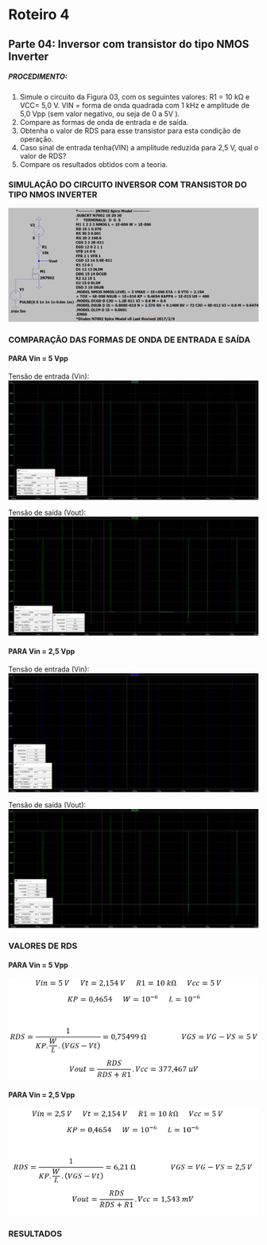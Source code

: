 # Roteiro 4

## Parte 04: Inversor com transistor do tipo NMOS Inverter

##### PROCEDIMENTO:

1. Simule o circuito da Figura 03, com os seguintes valores: R1 = 10 kΩ e VCC= 5,0 V. VIN = forma de onda quadrada com 1 kHz e amplitude de 5,0 Vpp (sem valor negativo, ou seja de
0 a 5V ).
2. Compare as formas de onda de entrada e de saída.
3. Obtenha o valor de RDS para esse transistor para esta condição de operação.
4. Caso sinal de entrada tenha(VIN) a amplitude reduzida para 2,5 V, qual o valor de RDS?
5. Compare os resultados obtidos com a teoria.

### SIMULAÇÃO DO CIRCUITO INVERSOR COM TRANSISTOR DO TIPO NMOS INVERTER

![simulacaocircuito](/resources/imagens/relatorio4/parte4/simulacaocircuito.png)

### COMPARAÇÃO DAS FORMAS DE ONDA DE ENTRADA E SAÍDA

#### PARA Vin = 5 Vpp

Tensão de entrada (Vin):
![tensaoentrada](/resources/imagens/relatorio4/parte4/tensaoentrada.png)

Tensão de saída (Vout):
![tensaosaida](/resources/imagens/relatorio4/parte4/tensaosaida.png)

#### PARA Vin = 2,5 Vpp

Tensão de entrada (Vin):
![tensaoentrada2](/resources/imagens/relatorio4/parte4/tensaoentrada2.png)

Tensão de saída (Vout):
![tensaosaida2](/resources/imagens/relatorio4/parte4/tensaosaida2.png)

### VALORES DE RDS

#### PARA Vin = 5 Vpp

![valorrds](/resources/imagens/relatorio4/parte4/valorrds.png)

#### PARA Vin = 2,5 Vpp

![valorvin25](/resources/imagens/relatorio4/parte4/valorvin25.png)

### RESULTADOS

